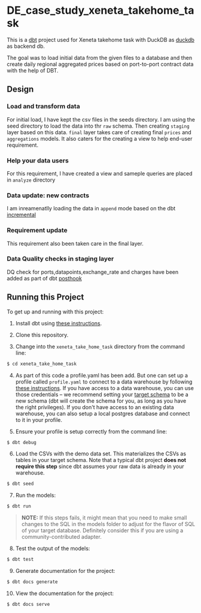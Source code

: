DE_case_study_xeneta_takehome_task
=====================

This is a  [dbt](https://www.getdbt.com/) project used for Xeneta takehome task with DuckDB as [duckdb](https://duckdb.org/) as backend db.


The goal was to load initial data from the given files to a database
and then create daily regional aggregated prices based on port-to-port contract data with the help of DBT.

## Design

### Load and transform data
For initial load, I have kept the csv files in the seeds directory. I am using the seed directory to load the data into thr `raw` schema. Then creating `staging` layer based on this data. `final` layer takes care of creating final `prices` and `aggregations` models.
It also caters for the creating a view to help end-user requirement.

### Help your data users
For this requirement, I have created a view and sameple queries are placed in `analyze` directory

### Data update: new contracts
I am inreamenatlly loading the data in `append` mode based on the dbt [incremental](https://docs.getdbt.com/docs/building-a-dbt-project/building-models/materializations#incremental)

### Requirement update
This requirement also been taken care in the final layer.

### Data Quality checks in staging layer
DQ check for ports,datapoints,exchange_rate and charges have been added as part of dbt [posthook](https://docs.getdbt.com/reference/resource-configs/pre-hook-post-hook)

## Running this Project

To get up and running with this project:
1. Install dbt using [these instructions](https://docs.getdbt.com/docs/installation).

2. Clone this repository.

3. Change into the `xeneta_take_home_task` directory from the command line:
```bash
$ cd xeneta_take_home_task
```

4. As part of this code a profile.yaml has been add. But one can set up a profile called `profile.yaml` to connect to a data warehouse by following [these instructions](https://docs.getdbt.com/docs/configure-your-profile). If you have access to a data warehouse, you can use those credentials – we recommend setting your [target schema](https://docs.getdbt.com/docs/configure-your-profile#section-populating-your-profile) to be a new schema (dbt will create the schema for you, as long as you have the right privileges). If you don't have access to an existing data warehouse, you can also setup a local postgres database and connect to it in your profile.

5. Ensure your profile is setup correctly from the command line:
```bash
$ dbt debug
```

6. Load the CSVs with the demo data set. This materializes the CSVs as tables in your target schema. Note that a typical dbt project **does not require this step** since dbt assumes your raw data is already in your warehouse.
```bash
$ dbt seed
```

7. Run the models:
```bash
$ dbt run
```

> **NOTE:** If this steps fails, it might mean that you need to make small changes to the SQL in the models folder to adjust for the flavor of SQL of your target database. Definitely consider this if you are using a community-contributed adapter.

8. Test the output of the models:
```bash
$ dbt test
```

9. Generate documentation for the project:
```bash
$ dbt docs generate
```

10. View the documentation for the project:
```bash
$ dbt docs serve
```
